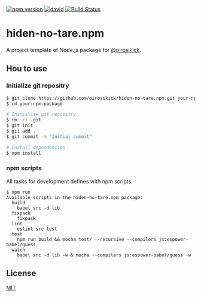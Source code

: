 [![npm version](https://badge.fury.io/js/hiden-no-tare.npm.svg)](http://badge.fury.io/js/hiden-no-tare.npm)
[![david](https://david-dm.org/pirosikick/hiden-no-tare.npm.svg)](https://david-dm.org/pirosikick/hiden-no-tare.npm)
[![Build Status](https://travis-ci.org/pirosikick/hiden-no-tare.npm.svg)](https://travis-ci.org/pirosikick/hiden-no-tare.npm)

hiden-no-tare.npm
=================

A project template of Node.js package for [@pirosikick](https://github.com/pirosikick).

## Hou to use

### Initialize git repositry

```sh
$ git clone https://github.com/pirosikick/hiden-no-tare.npm.git your-npm-package
$ cd your-npm-package

# Initialize git repositry
$ rm -rf .git
$ git init
$ git add .
$ git commit -m "Initial commit"

# Install dependencies
$ npm install
```

### npm scripts

All tasks for development defines with npm scripts.

```
$ npm run
Available scripts in the hiden-no-tare.npm package:
  build
    babel src -d lib
  fixpack
    fixpack
  lint
    eslint src test
  test
    npm run build && mocha test/ --recursive --compilers js:espower-babel/guess
  watch
    babel src -d lib -w & mocha --compilers js:espower-babel/guess -w
```

## License

[MIT](http://pirosikick.mit-license.org/)
